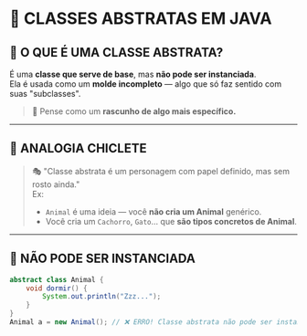 # 🧱 CLASSES ABSTRATAS EM JAVA

## 🧠 O QUE É UMA CLASSE ABSTRATA?

É uma **classe que serve de base**, mas **não pode ser instanciada**.  
Ela é usada como um **molde incompleto** — algo que só faz sentido com suas "subclasses".

> 📌 Pense como um **rascunho de algo mais específico.**

---

## 🧠 ANALOGIA CHICLETE

> 🎭 "Classe abstrata é um personagem com papel definido, mas sem rosto ainda."  
> Ex:
> - `Animal` é uma ideia — você **não cria um Animal** genérico.
> - Você cria um `Cachorro`, `Gato`... que **são tipos concretos de Animal**.

---

## 🚫 NÃO PODE SER INSTANCIADA

```java
abstract class Animal {
    void dormir() {
        System.out.println("Zzz...");
    }
}
Animal a = new Animal(); // ❌ ERRO! Classe abstrata não pode ser instanciada
